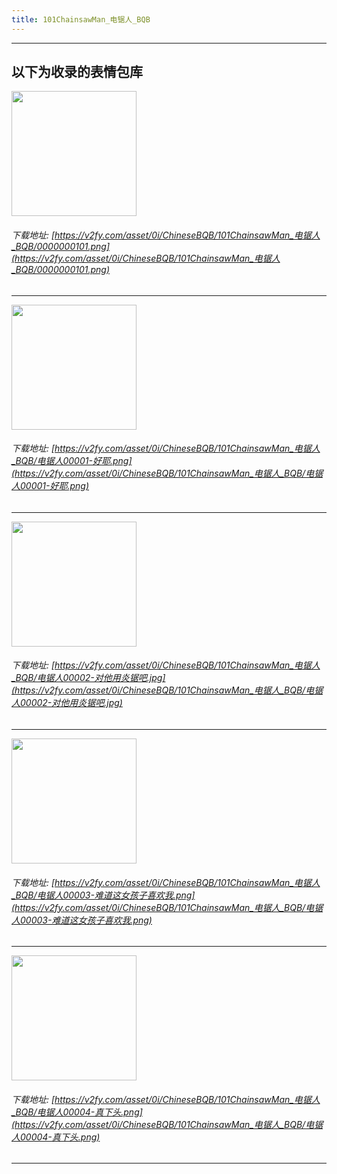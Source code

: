 ```yaml
---
title: 101ChainsawMan_电锯人_BQB
---
```


------
## 以下为收录的表情包库

<!-- more -->

<img height='200px' style='height:200px;'  src='https://v2fy.com/asset/0i/ChineseBQB/101ChainsawMan_电锯人_BQB/0000000101.png' data-original='https://v2fy.com/asset/0i/ChineseBQB/101ChainsawMan_电锯人_BQB/0000000101.png' /><br/><h6>下载地址: [https://v2fy.com/asset/0i/ChineseBQB/101ChainsawMan_电锯人_BQB/0000000101.png](https://v2fy.com/asset/0i/ChineseBQB/101ChainsawMan_电锯人_BQB/0000000101.png)</h6><hr/><img height='200px' style='height:200px;'  src='https://v2fy.com/asset/0i/ChineseBQB/101ChainsawMan_电锯人_BQB/电锯人00001-好耶.png' data-original='https://v2fy.com/asset/0i/ChineseBQB/101ChainsawMan_电锯人_BQB/电锯人00001-好耶.png' /><br/><h6>下载地址: [https://v2fy.com/asset/0i/ChineseBQB/101ChainsawMan_电锯人_BQB/电锯人00001-好耶.png](https://v2fy.com/asset/0i/ChineseBQB/101ChainsawMan_电锯人_BQB/电锯人00001-好耶.png)</h6><hr/><img height='200px' style='height:200px;'  src='https://v2fy.com/asset/0i/ChineseBQB/101ChainsawMan_电锯人_BQB/电锯人00002-对他用炎锯吧.jpg' data-original='https://v2fy.com/asset/0i/ChineseBQB/101ChainsawMan_电锯人_BQB/电锯人00002-对他用炎锯吧.jpg' /><br/><h6>下载地址: [https://v2fy.com/asset/0i/ChineseBQB/101ChainsawMan_电锯人_BQB/电锯人00002-对他用炎锯吧.jpg](https://v2fy.com/asset/0i/ChineseBQB/101ChainsawMan_电锯人_BQB/电锯人00002-对他用炎锯吧.jpg)</h6><hr/><img height='200px' style='height:200px;'  src='https://v2fy.com/asset/0i/ChineseBQB/101ChainsawMan_电锯人_BQB/电锯人00003-难道这女孩子喜欢我.png' data-original='https://v2fy.com/asset/0i/ChineseBQB/101ChainsawMan_电锯人_BQB/电锯人00003-难道这女孩子喜欢我.png' /><br/><h6>下载地址: [https://v2fy.com/asset/0i/ChineseBQB/101ChainsawMan_电锯人_BQB/电锯人00003-难道这女孩子喜欢我.png](https://v2fy.com/asset/0i/ChineseBQB/101ChainsawMan_电锯人_BQB/电锯人00003-难道这女孩子喜欢我.png)</h6><hr/><img height='200px' style='height:200px;'  src='https://v2fy.com/asset/0i/ChineseBQB/101ChainsawMan_电锯人_BQB/电锯人00004-真下头.png' data-original='https://v2fy.com/asset/0i/ChineseBQB/101ChainsawMan_电锯人_BQB/电锯人00004-真下头.png' /><br/><h6>下载地址: [https://v2fy.com/asset/0i/ChineseBQB/101ChainsawMan_电锯人_BQB/电锯人00004-真下头.png](https://v2fy.com/asset/0i/ChineseBQB/101ChainsawMan_电锯人_BQB/电锯人00004-真下头.png)</h6><hr/>